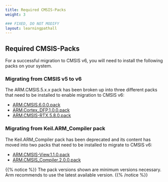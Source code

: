 ```yaml
---
title: Required CMSIS-Packs
weight: 3

### FIXED, DO NOT MODIFY
layout: learningpathall
---
```


## Required CMSIS-Packs

For a successful migration to CMSIS v6, you will need to install the following packs on your system.

### Migrating from CMSIS v5 to v6

The ARM.CMSIS.5.x.x pack has been broken up into three different packs that need to be installed to enable migration to CMSIS v6:

- [ARM.CMSIS.6.0.0.pack](https://www.keil.arm.com/packs/cmsis-arm)
- [ARM.Cortex_DFP.1.0.0.pack](https://www.keil.arm.com/packs/cortex_dfp-arm)
- [ARM.CMSIS-RTX.5.8.0.pack](https://www.keil.arm.com/packs/cmsis-rtx-arm)

### Migrating from Keil.ARM_Compiler pack

The Keil.ARM_Compiler pack has been deprecated and its content has moved into two packs that need to be installed to migrate to CMSIS v6:

- [ARM.CMSIS-View.1.1.0.pack](https://www.keil.arm.com/packs/cmsis-view-arm)
- [ARM.CMSIS_Compiler.2.0.0.pack](https://www.keil.arm.com/packs/cmsis-compiler-arm/versions/)

{{% notice %}}
The pack versions shown are minimum versions necessary. Arm recommends to use the latest available version.
{{% /notice %}}
